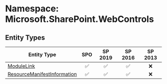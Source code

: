 # Namespace: Microsoft.SharePoint.WebControls

## Entity Types

Entity Type | SPO | SP 2019 | SP 2016 | SP 2013
----------|:---:|:-------:|:-------:|:-------:
[ModuleLink](./EntityTypes/ModuleLink.md) | ✅ | ✅ | ✅ | ❌
[ResourceManifestInformation](./EntityTypes/ResourceManifestInformation.md) | ✅ | ✅ | ✅ | ❌